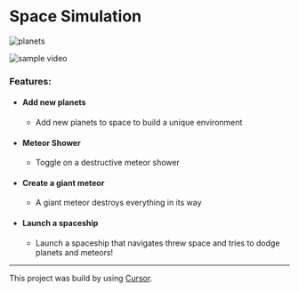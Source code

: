 # Space Simulation

![planets]("planets.png")

![sample video]("snapshot.gif")

### Features:

- #### Add new planets
    - Add new planets to space to build a unique environment
- #### Meteor Shower
    - Toggle on a destructive meteor shower
- #### Create a giant meteor 
    - A giant meteor destroys everything in its way
- #### Launch a spaceship
    - Launch a spaceship that navigates threw space and tries to dodge planets and meteors!

---

This project was build by using [Cursor](https://www.cursor.com/).
